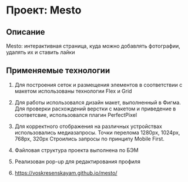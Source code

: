 # Проект: Mesto

## Описание
Mesto: интерактивная страница, куда можно добавлять фотографии, удалять их и ставить лайки

## Применяемые технологии 
1. Для построения сеток и размещения элементов в соответствии с макетом
использованы технологии Flex и Grid

2. Для работы использовался дизайн макет, выполненный в Фигма. Для проверки 
расхождений верстки с макетом и приведение в соответсвие, использовался плагин PerfectPixel

3. Для корректного отображения на различных устройствах использовались медиазапросы. Точки перелома 1280px, 1024px, 768px, 320px
Строились запросы по принципу Mobile First.

4. Файловая структура проекта выполнена по БЭМ

5. Реализован pop-up для редактирования профиля

6. https://voskresenskayam.github.io/mesto/
